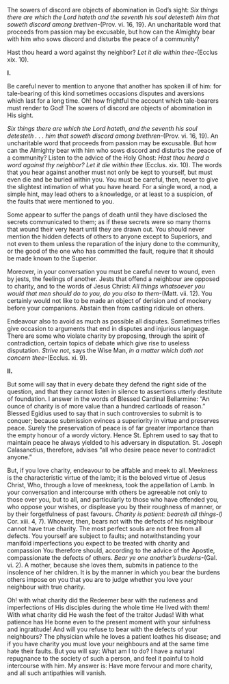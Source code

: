 
The sowers of discord are objects of abomination in God’s sight: _Six things there are which the Lord hateth and the seventh his soul detesteth him that soweth discord among brethren_-(Prov. vi. 16, 19}. An uncharitable word that proceeds from passion may be excusable, but how can the Almighty bear with him who sows discord and disturbs the peace of a community?

Hast thou heard a word against thy neighbor? _Let it die within thee-_(Ecclus xix. 10).

**I.**

Be careful never to mention to anyone that another has spoken ill of him: for tale-bearing of this kind sometimes occasions disputes and aversions which last for a long time. Oh! how frightful the account which tale-bearers must render to God! The sowers of discord are objects of abomination in His sight.

_Six things there are which the Lord hateth, and the seventh his soul detesteth . . . him that soweth discord among brethren_-(Prov. vi. 16, 19). An uncharitable word that proceeds from passion may be excusable. But how can the Almighty bear with him who sows discord and disturbs the peace of a community? Listen to the advice of the Holy Ghost: _Hast thou heard a word against thy neighbor? Let it die within thee_ (Ecclus. xix. 10). The words that you hear against another must not only be kept to yourself, but must even die and be buried within you. You must be careful, then, never to give the slightest intimation of what you have heard. For a single word, a nod, a simple hint, may lead others to a knowledge, or at least to a suspicion, of the faults that were mentioned to you.

Some appear to suffer the pangs of death until they have disclosed the secrets communicated to them; as if these secrets were so many thorns that wound their very heart until they are drawn out. You should never mention the hidden defects of others to anyone except to Superiors, and not even to them unless the reparation of the injury done to the community, or the good of the one who has committed the fault, require that it should be made known to the Superior.

Moreover, in your conversation you must be careful never to wound, even by jests, the feelings of another. Jests that offend a neighbour are opposed to charity, and to the words of Jesus Christ: _All things whatsoever you would that men should do to you, do you also to them_-(Matt. vii. 12). You certainly would not like to be made an object of derision and of mockery before your companions. Abstain then from casting ridicule on others.

Endeavour also to avoid as much as possible all disputes. Sometimes trifles give occasion to arguments that end in disputes and injurious language. There are some who violate charity by proposing, through the spirit of contradiction, certain topics of debate which give rise to useless disputation. _Strive not_, says the Wise Man, _in a matter which doth not concern thee_-(Ecclus. xi. 9).

**II.**

But some will say that in every debate they defend the right side of the question, and that they cannot listen in silence to assertions utterly destitute of foundation. I answer in the words of Blessed Cardinal Bellarmine: “An ounce of charity is of more value than a hundred cartloads of reason.” Blessed Egidius used to say that in such controversies to submit is to conquer; because submission evinces a superiority in virtue and preserves peace. Surely the preservation of peace is of far greater importance than the empty honour of a wordy victory. Hence St. Ephrem used to say that to maintain peace he always yielded to his adversary in disputation. St. Joseph Calasanctius, therefore, advises “all who desire peace never to contradict anyone.”

But, if you love charity, endeavour to be affable and meek to all. Meekness is the characteristic virtue of the lamb; it is the beloved virtue of Jesus Christ, Who, through a love of meekness, took the appellation of Lamb. In your conversation and intercourse with others be agreeable not only to those over you, but to all, and particularly to those who have offended you, who oppose your wishes, or displease you by their roughness of manner, or by their forgetfulness of past favours. _Charity is patient: beareth all things_-(l Cor. xiii. 4, 7). Whoever, then, bears not with the defects of his neighbour cannot have true charity. The most perfect souls are not free from all defects. You yourself are subject to faults; and notwithstanding your manifold imperfections you expect to be treated with charity and compassion You therefore should, according to the advice of the Apostle, compassionate the defects of others. _Bear ye one another’s burdens_-(Gal. vi. 2). A mother, because she loves them, submits in patience to the insolence of her children. It is by the manner in which you bear the burdens others impose on you that you are to judge whether you love your neighbour with true charity.

Oh! with what charity did the Redeemer bear with the rudeness and imperfections of His disciples during the whole time He lived with them! With what charity did He wash the feet of the traitor Judas! With what patience has He borne even to the present moment with your sinfulness and ingratitude! And will you refuse to bear with the defects of your neighbours? The physician while he loves a patient loathes his disease; and if you have charity you must love your neighbours and at the same time hate their faults. But you will say: What am I to do? I have a natural repugnance to the society of such a person, and feel it painful to hold intercourse with him. My answer is: Have more fervour and more charity, and all such antipathies will vanish.

